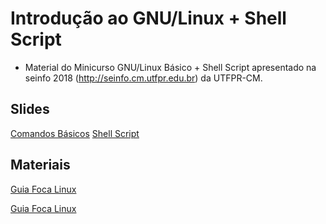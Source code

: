 # Introdução ao GNU/Linux + Shell Script

* Material do Minicurso GNU/Linux Básico + Shell Script apresentado na seinfo 2018 (http://seinfo.cm.utfpr.edu.br) da UTFPR-CM.

## Slides

[Comandos Básicos](slides/minicurso_introducao_gnu_linux_shellscript_001.pdf)
[Shell Script](slides/minicurso_introducao_gnu_linux_shellscript_002.pdf)


## Materiais

[Guia Foca Linux](material/guia-foca-linux.pdf)

[Guia Foca Linux](http://www.guiafoca.org/?page_id=240)

